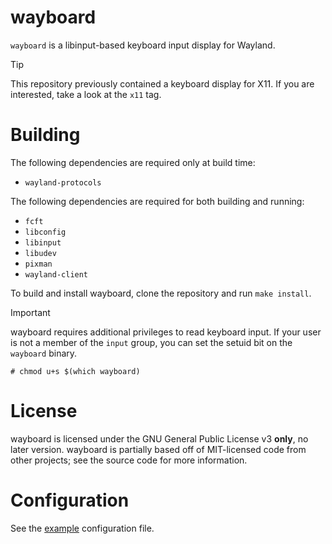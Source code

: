 # wayboard

`wayboard` is a libinput-based keyboard input display for Wayland.

> [!TIP]
> This repository previously contained a keyboard display for X11. If you are
> interested, take a look at the `x11` tag.

# Building

The following dependencies are required only at build time:

- `wayland-protocols`

The following dependencies are required for both building and running:

- `fcft`
- `libconfig`
- `libinput`
- `libudev`
- `pixman`
- `wayland-client`

To build and install wayboard, clone the repository and run `make
install`.

> [!IMPORTANT]
> wayboard requires additional privileges to read keyboard input. If your user
> is not a member of the `input` group, you can set the setuid bit on the
> `wayboard` binary.
>
> ```
> # chmod u+s $(which wayboard)
> ```

# License

wayboard is licensed under the GNU General Public License v3 **only**, no later
version. wayboard is partially based off of MIT-licensed code from other
projects; see the source code for more information.

# Configuration

See the [example](https://github.com/tesselslate/input-display/blob/main/example.cfg)
configuration file.
